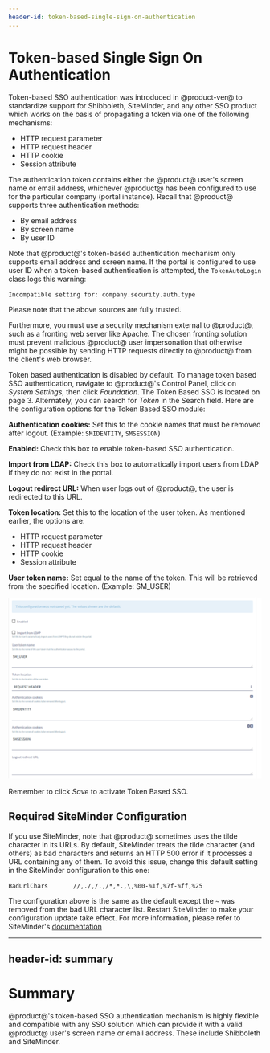 ```yaml
---
header-id: token-based-single-sign-on-authentication
---
```


# Token-based Single Sign On Authentication

Token-based SSO authentication was introduced in @product-ver@ to standardize
support for Shibboleth, SiteMinder, and any other SSO product which works on
the basis of propagating a token via one of the following mechanisms:

- HTTP request parameter
- HTTP request header
- HTTP cookie
- Session attribute

The authentication token contains either the @product@ user's screen name
or email address, whichever @product@ has been configured to use for the
particular company (portal instance). Recall that @product@ supports three authentication methods:

- By email address
- By screen name
- By user ID

Note that @product@'s token-based authentication mechanism only supports email
address and screen name. If the portal is configured to use user ID when a
token-based authentication is attempted, the `TokenAutoLogin` class logs this
warning:

    Incompatible setting for: company.security.auth.type

Please note that the above sources are fully trusted. 

Furthermore, you must use a security mechanism external to @product@, such as a
fronting web server like Apache. The chosen fronting solution must prevent
malicious @product@ user impersonation that otherwise might be possible by
sending HTTP requests directly to @product@ from the client's web browser.

Token based authentication is disabled by default. To manage token
based SSO authentication, navigate to @product@'s Control Panel, click on
*System Settings*, then click *Foundation*. The Token Based SSO is located on
page 3. Alternately, you can search for *Token* in the Search field. Here are
the configuration options for the Token Based SSO module:

**Authentication cookies:** Set this to the cookie names that must be removed
after logout. (Example: `SMIDENTITY`, `SMSESSION`)

**Enabled:** Check this box to enable token-based SSO authentication.

**Import from LDAP:** Check this box to automatically import users from LDAP if
they do not exist in the portal.

**Logout redirect URL:** When user logs out of @product@, the user is
redirected to this URL.

**Token location:** Set this to the location of the user token. As mentioned
earlier, the options are:

- HTTP request parameter
- HTTP request header
- HTTP cookie
- Session attribute

**User token name:** Set equal to the name of the token. This will be retrieved
from the specified location. (Example: SM_USER)

![Figure 1: The form in the Control Panel provides a straightforward way to configure Token Based SSO.](../../../images/token-based-sso.png)

Remember to click *Save* to activate Token Based SSO.

## Required SiteMinder Configuration

If you use SiteMinder, note that @product@ sometimes uses the tilde character in
its URLs. By default, SiteMinder treats the tilde character (and others) as bad
characters and returns an HTTP 500 error if it processes a URL containing any of
them. To avoid this issue, change this default setting in the SiteMinder
configuration to this one:

	BadUrlChars       //,./,/.,/*,*.,\,%00-%1f,%7f-%ff,%25

The configuration above is the same as the default except the `~` was removed
from the bad URL character list. Restart SiteMinder to make your configuration
update take effect. For more information, please refer to SiteMinder's
[documentation](https://support.ca.com/cadocs/0/CA%20SiteMinder%20r6%200%20SP6-ENU/Bookshelf_Files/HTML/index.htm?toc.htm?258201.html)

---
header-id: summary
---

# Summary

@product@'s token-based SSO authentication mechanism is highly flexible
and compatible with any SSO solution which can provide it with a valid @product@
user's screen name or email address. These include Shibboleth and SiteMinder.

